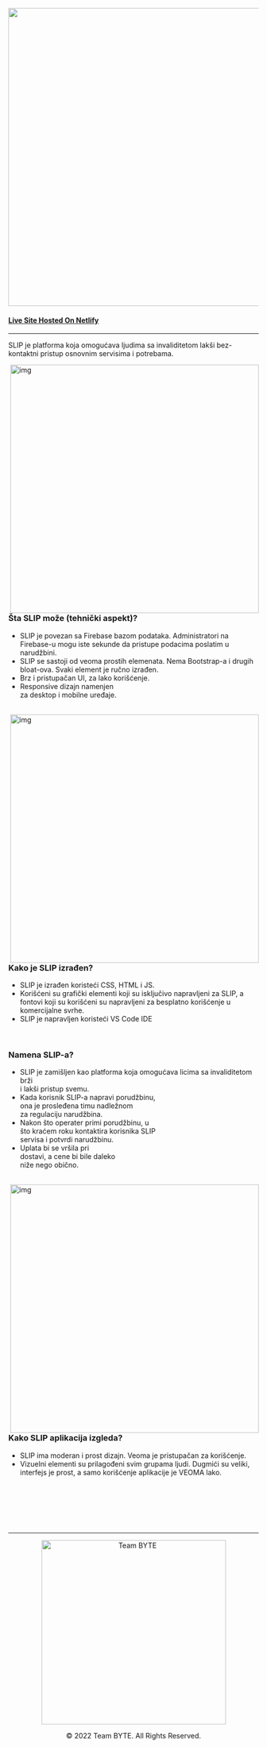 <p align="center"><img style="width:600px;" src="https://i.imgur.com/IIeTgW7.png" align="center"></p>

#### [Live Site Hosted On Netlify](https://slip.netlify.com/)

------------

SLIP je platforma koja omogućava ljudima sa invaliditetom lakši bez-kontaktni pristup osnovnim servisima i potrebama.

<img src="https://i.imgur.com/pYeuJez.png" alt="img" align="right" width="500px">  

<br>

### Šta SLIP može (tehnički aspekt)?
- SLIP je povezan sa Firebase bazom podataka. Administratori na Firebase-u mogu iste sekunde da pristupe podacima poslatim u narudžbini.
- SLIP se sastoji od veoma prostih elemenata. Nema Bootstrap-a i drugih bloat-ova. Svaki element je ručno izrađen.
- Brz i pristupačan UI, za lako korišćenje.
- Responsive dizajn namenjen <br>za desktop i mobilne uređaje.

<br>

<img src="https://i.imgur.com/XAcJ1Hx.png" alt="img" align="right" width="500px">

<br>

### Kako je SLIP izrađen?
- SLIP je izrađen koristeći CSS, HTML i JS. 
- Korišćeni su grafički elementi koji su isključivo napravljeni za SLIP, a fontovi koji su korišćeni su napravljeni za besplatno korišćenje u komercijalne svrhe.
- SLIP je napravljen koristeći VS Code IDE
  
<br>

### Namena SLIP-a?
- SLIP je zamišljen kao platforma koja omogućava licima sa invaliditetom brži <br>i lakši pristup svemu.
- Kada korisnik SLIP-a napravi porudžbinu, <br>ona je prosleđena timu nadležnom <br>za regulaciju narudžbina.
- Nakon što operater primi porudžbinu, u <br>što kraćem roku kontaktira korisnika SLIP <br>servisa i potvrdi narudžbinu.
- Uplata bi se vršila pri <br>dostavi, a cene bi bile daleko <br>niže nego obično.
  
<br>

<img src="https://i.imgur.com/h5U25Ok.png" alt="img" align="right" width="500px">

<br>

### Kako SLIP aplikacija izgleda?
- SLIP ima moderan i prost dizajn. Veoma je pristupačan za korišćenje.
- Vizuelni elementi su prilagođeni svim grupama ljudi. Dugmići su veliki, interfejs je prost, a samo korišćenje aplikacije je VEOMA lako.


<br><br><br><br><br>

------------

<p align="center">
<a href="https://github.com/iMonstaa/SLIP-delivery-service/blob/main/README.txt"><img src="https://cdn.discordapp.com/attachments/753225046620897281/959566469115572234/byte-logo.webp" alt="Team BYTE" align="center" width="371px"></p></a>
<p align="center">© 2022 Team BYTE. All Rights Reserved.</p>

